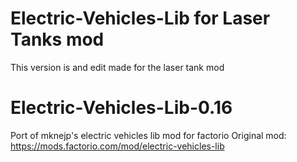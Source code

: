 # Electric-Vehicles-Lib for Laser Tanks mod
This version is and edit made for the laser tank mod

# Electric-Vehicles-Lib-0.16
Port of mknejp's electric vehicles lib mod for factorio
Original mod: https://mods.factorio.com/mod/electric-vehicles-lib
